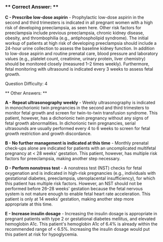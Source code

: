 ### ** Correct Answer: **

**C - Prescribe low-dose aspirin** - Prophylactic low-dose aspirin in the second and third trimesters is indicated in all pregnant women with a high risk of developing preeclampsia, as seen here. Other risk factors for preeclampsia include previous preeclampsia, chronic kidney disease, obesity, and thrombophilia (e.g., antiphospholipid syndrome). The initial workup of patients at high risk of developing preeclampsia should include a 24-hour urine collection to assess the baseline kidney function. In addition to low-dose aspirin and routine prenatal care, blood pressure and laboratory values (e.g., platelet count, creatinine, urinary protein, liver chemistry) should be monitored closely (measured 1–2 times weekly). Furthermore, fetal monitoring with ultrasound is indicated every 3 weeks to assess fetal growth.

Question Difficulty: 4

** Other Answers: **

**A - Repeat ultrasonography weekly** - Weekly ultrasonography is indicated in monochorionic twin pregnancies in the second and third trimesters to monitor fetal growth and screen for twin-to-twin transfusion syndrome. This patient, however, has a dichorionic twin pregnancy without any signs of fetal growth abnormalities. In dichorionic twin pregnancies, serial ultrasounds are usually performed every 4 to 6 weeks to screen for fetal growth restriction and growth discordance.

**B - No further management is indicated at this time** - Monthly prenatal check-ups alone are indicated for patients with an uncomplicated multifetal pregnancy at < 28 weeks' gestation. This patient, however, has multiple risk factors for preeclampsia, making another step necessary.

**D - Perform nonstress test** - A nonstress test (NST) checks for fetal oxygenation and is indicated in high-risk pregnancies (e.g., individuals with gestational diabetes, preeclampsia, uteroplacental insufficiency), for which this patient has multiple risk factors. However, an NST should not be performed before 26–28 weeks' gestation because the fetal nervous system is not mature enough to enable fetal heart rate acceleration. This patient is only at 14 weeks' gestation, making another step more appropriate at this time.

**E - Increase insulin dosage** - Increasing the insulin dosage is appropriate in pregnant patients with type 2 or gestational diabetes mellitus, and elevated hemoglobin A1c. This patient's hemoglobin A1c of 6.4% is already within the recommended range of < 6.5%. Increasing the insulin dosage would put this patient at risk for hypoglycemia.

